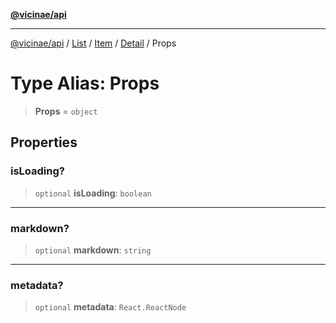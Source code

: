 [**@vicinae/api**](../../../../../../../../README.md)

***

[@vicinae/api](../../../../../../../../README.md) / [List](../../../../../README.md) / [Item](../../../README.md) / [Detail](../README.md) / Props

# Type Alias: Props

> **Props** = `object`

## Properties

### isLoading?

> `optional` **isLoading**: `boolean`

***

### markdown?

> `optional` **markdown**: `string`

***

### metadata?

> `optional` **metadata**: `React.ReactNode`
